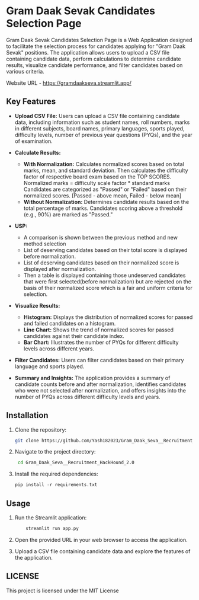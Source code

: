 # Gram Daak Sevak Candidates Selection Page

Gram Daak Sevak Candidates Selection Page is a Web Application designed to facilitate the selection process for candidates applying for "Gram Daak Sevak" positions. The application allows users to upload a CSV file containing candidate data, perform calculations to determine candidate results, visualize candidate performance, and filter candidates based on various criteria.

Website URL - https://gramdaakseva.streamlit.app/
## Key Features

- **Upload CSV File:** Users can upload a CSV file containing candidate data, including information such as student names, roll numbers, marks in different subjects, board names, primary languages, sports played, difficulty levels, number of previous year questions (PYQs), and the year of examination.

- **Calculate Results:**
  - **With Normalization:** Calculates normalized scores based on total marks, mean, and standard deviation. Then calculates the difficulty factor of respective board exam based on the TOP SCORES. 
  Normalized marks = difficulty scale factor *  standard marks
  Candidates are categorized as "Passed" or "Failed" based on their normalized scores.
  [Passed - above mean,
   Failed - below mean]
  - **Without Normalization:** Determines candidate results based on the total percentage of marks. Candidates scoring above a threshold (e.g., 90%) are marked as "Passed."

- **USP:**
  - A comparison is shown between the previous method and new method selection
  - List of deserving candidates based on their total score is displayed before normalization.
  - List of deserving candidates based on their normalized score is displayed after normalization.
  - Then a table is displayed containing those undeserved candidates that were first selected(before normalization) but are rejected on the basis of their normalized score which is a fair and uniform criteria for selection.


- **Visualize Results:**
  - **Histogram:** Displays the distribution of normalized scores for passed and failed candidates on a histogram.
  - **Line Chart:** Shows the trend of normalized scores for passed candidates against their candidate index.
  - **Bar Chart:** Illustrates the number of PYQs for different difficulty levels across different years.

- **Filter Candidates:** Users can filter candidates based on their primary language and sports played.

- **Summary and Insights:** The application provides a summary of candidate counts before and after normalization, identifies candidates who were not selected after normalization, and offers insights into the number of PYQs across different difficulty levels and years.

## Installation

1. Clone the repository:
   ```bash
   git clone https://github.com/Yash182023/Gram_Daak_Seva__Recruitment_HackHound_2.0.git

2. Navigate to the project directory:
   ```bash
    cd Gram_Daak_Seva__Recruitment_HackHound_2.0

3. Install the required dependencies:
   ```python
   pip install -r requirements.txt
## Usage

1. Run the Streamlit application:
    ```python
        streamlit run app.py

2. Open the provided URL in your web browser to access the application.

3. Upload a CSV file containing candidate data and explore the features of the application.

## LICENSE
This project is licensed under the MIT License

